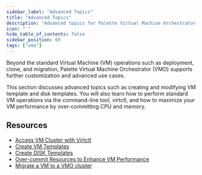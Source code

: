 ```yaml
---
sidebar_label: "Advanced Topics"
title: "Advanced Topics"
description: "Advanced topics for Palette Virtual Machine Orchestrator."
icon: " "
hide_table_of_contents: false
sidebar_position: 60
tags: ["vmo"]
---
```


Beyond the standard Virtual Machine (VM) operations such as deployment, clone, and migration, Palette Virtual Machine
Orchestrator (VMO) supports further customization and advanced use cases.

This section discusses advanced topics such as creating and modifying VM template and disk templates. You will also
learn how to perform standard VM operations via the command-line tool, virtctl, and how to maximize your VM performance
by over-committing CPU and memory.

## Resources

- [Access VM Cluster with Virtctl](./access-cluster-with-virtctl.md)
- [Create VM Templates](./create-vm-template.md)
- [Create DISK Templates](./create-disk-templates.md)
- [Over-commit Resources to Enhance VM Performance](./vm-oversubscription.md)
- [Migrate a VM to a VMO cluster](./migrate-vm-kubevirt.md)
